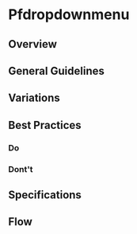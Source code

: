 # Pfdropdownmenu

## Overview

## General Guidelines

## Variations

## Best Practices

### Do

### Dont't

## Specifications

## Flow
